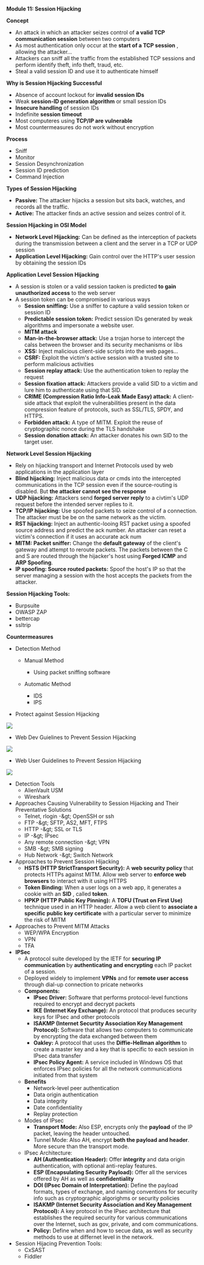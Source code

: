 **Module 11: Session Hijacking**

**Concept**

- An attack in which an attacker seizes control of **a valid TCP communication session** between two computers
- As most authentication only occur at the **start of a TCP session** , allowing the attacker…
- Attackers can sniff all the traffic from the established TCP sessions and perform identify theft, info theft, traud, etc.
- Steal a valid session ID and use it to authenticate himself

**Why is Session Hijacking Successful**

- Absence of account lockout for **invalid session IDs**
- Weak **session-ID generation algorithm** or small session IDs
- **Insecure handling** of session IDs
- Indefinite **session timeout**
- Most computeres using **TCP/IP are vulnerable**
- Most countermeasures do not work without encryption

**Process**

- Sniff
- Monitor
- Session Desynchronization
- Session ID prediction
- Command Injection

**Types of Session Hijacking**

- **Passive:** The attacker hijacks a session but sits back, watches, and records all the traffic.
- **Active:** The attacker finds an active session and seizes control of it.

**Session Hijacking in OSI Model**

- **Network Level Hijacking:** Can be defined as the interception of packets during the transmission between a client and the server in a TCP or UDP session
- **Application Level Hijacking:** Gain control over the HTTP&#39;s user session by obtaining the session IDs

**Application Level Session Hijacking**

- A session is stolen or a valid session taoken is predicted **to gain unauthorized access** to the web server
- A session token can be compromised in various ways
  - **Session sniffing:** Use a sniffer to capture a valid session token or session ID
  - **Predictable session token:** Predict session IDs generated by weak algorithms and impersonate a website user.
  - **MITM attack**
  - **Man-in-the-browser attack:** Use a trojan horse to intercept the calss between the browser and its security mechanisms or libs
  - **XSS:** Inject malicious client-side scripts into the web pages…
  - **CSRF:** Exploit the victim&#39;s active session with a trusted site to perform malicious activities
  - **Session replay attack:** Use the authentication token to replay the request
  - **Session fixation attack:** Attackers provide a valid SID to a victim and lure him to authenticate using that SID.
  - **CRIME (Compression Ratio Info-Leak Made Easy) attack:** A client-side attack that exploit the vulnerabilities present in the data compression feature of protocols, such as SSL/TLS, SPDY, and HTTPS.
  - **Forbidden attack:** A type of MITM. Exploit the reuse of cryptographic nonce during the TLS handshake
  - **Session donation attack:** An attacker donates his own SID to the target user.

**Network Level Session Hijacking**

- Rely on hijacking transport and Internet Protocols used by web applications in the application layer
- **Blind hijacking:** Inject malicious data or cmds into the intercepted communications in the TCP session even if the source-routing is disabled. But **the attacker cannot see the response**
- **UDP hijacking:** Attackers send **forged server reply** to a civtim&#39;s UDP request before the intended server replies to it.
- **TCP/IP hijacking:** Use spoofed packets to seize control of a connection. The attacker must be be on the same network as the victim.
- **RST hijacking:** Inject an authentic-looing RST packet using a spoofed source address and predict the ack number. An attacker can reset a victim&#39;s connection if it uses an accurate ack num
- **MITM: Packet sniffer:** Change the **default gateway** of the client&#39;s gateway and attempt to reroute packets. The packets between the C and S are routed through the hijacker&#39;s host using **Forged ICMP** and **ARP Spoofing**.
- **IP spoofing: Source routed packets:** Spoof the host&#39;s IP so that the server managing a session with the host accepts the packets from the attacker.

**Session Hijacking Tools:**

- Burpsuite
- OWASP ZAP
- bettercap
- ssltrip

**Countermeasures**

- Detection Method
  - Manual Method
    - Using packet sniffing software

  - Automatic Method
    - IDS
    - IPS

- Protect against Session Hijacking

![](RackMultipart20210422-4-dwn0j_html_a1d3883741c1fc47.png)

- Web Dev Guielines to Prevent Session Hijacking

![](RackMultipart20210422-4-dwn0j_html_e512da83612c1273.png)

- Web User Guidelines to Prevent Session Hijacking

![](RackMultipart20210422-4-dwn0j_html_b12dbd28eb6abcca.png)

- Detection Tools
  - AlienVault USM
  - Wireshark
- Approaches Causing Vulnerability to Session Hijacking and Their Preventative Solutions
  - Telnet, rlogin -\&gt; OpenSSH or ssh
  - FTP -\&gt; SFTP, AS2, MFT, FTPS
  - HTTP -\&gt; SSL or TLS
  - IP -\&gt; IPsec
  - Any remote connection -\&gt; VPN
  - SMB -\&gt; SMB signing
  - Hub Network -\&gt; Switch Network
- Approaches to Prevent Session Hijacking
  - **HSTS (HTTP StrictTransport Security):** A **web security policy** that protects HTTPs against MITM. Allow web server to **enforce web browsers** to interact with it using HTTPS
  - **Token Binding:** When a user logs on a web app, it generates a cookie with an **SID** , called **token**.
  - **HPKP (HTTP Public Key Pinning):** A **TOFU (Trust on First Use)** technique used in an HTTP header. Allow a web client to **associate a specific public key certificate** with a particular server to minimize the risk of MITM
- Approaches to Prevent MITM Attacks
  - WEP/WPA Encryption
  - VPN
  - TFA
- **IPSec**
  - A protocol suite developed by the IETF for **securing IP communication** by **authenticating and encrypting** each IP packet of a session.
  - Deployed widely to implement **VPNs** and for **remote user access** through dial-up connection to pricate networks
  - **Components:**
    - **IPsec Driver:** Software that performs protocol-level functions required to encrypt and decrypt packets
    - **IKE (Internet Key Exchange):** An protocol that produces security keys for IPsec and other protocols
    - **ISAKMP (Internet Securtity Association Key Management Protocol):** Software that allows two computers to communicate by encrypting the data exchanged between them
    - **Oakley:** A protocol that uses the **Diffie-Hellman algorithm** to create a master key and a key that is specific to each session in IPsec data transfer
    - **IPsec Policy Agent:** A service included in Windows OS that enforces IPsec policies for all the network communications initiated from that system
  - **Benefits**
    - Network-level peer authentication
    - Data origin authentication
    - Data integrity
    - Date confidentiality
    - Replay protection
  - Modes of IPsec
    - **Transport Mode:** Also ESP, encrypts only the **payload** of the IP packet, leaving the header untouched.
    - Tunnel Mode: Also AH, encrypt **both the payload and header**. More secure than the transport mode.
  - IPsec Architecture:
    - **AH (Authentication Header):** Offer **integrity** and data origin authentication, with optional anti-replay features.
    - **ESP (Encapsulating Security Payload):** Offer all the services offered by AH as well as **confidentiality**
    - **DOI (IPsec Domain of Interpretation):** Define the payload formats, types of exchange, and naming conventions for security info such as cryptographic algorighms or security policies
    - **ISAKMP (Internet Security Association and Key Management Protocol):** A key protocol in the IPsec architecture that establishes the required security for various communications over the Internet, such as gov, private, and com communications.
    - **Policy:** Define when and how to secue data, as well as security methods to use at differnet level in the network.
- Session Hijacing Prevention Tools:
  - CxSAST
  - Fiddler
